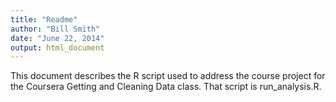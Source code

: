```yaml
---
title: "Readme"
author: "Bill Smith"
date: "June 22, 2014"
output: html_document
---
```


This document describes the R script used to address the course project for the Coursera Getting and Cleaning Data class.  That script is run_analysis.R.